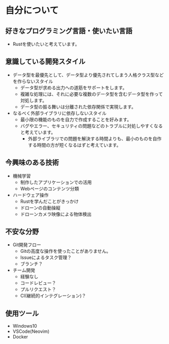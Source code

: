 # 自分について

## 好きなプログラミング言語・使いたい言語
- Rustを使いたいと考えています。

## 意識している開発スタイル
- データ型を最優先として、データ型より優先されてしまう人格クラス型などを作らないスタイル
    - データ型が求める出力への道筋をサポートをします。
    - 複雑な処理には、それに必要な複数のデータ型を含むデータ型を作って対処します。
    - データ型の振る舞いは分離された依存関係で実現します。
- なるべく外部ライブラリに依存しないスタイル
    - 最小限の機能のものを自力で作成することを好みます。
    - バグやエラー、セキュリティの問題などのトラブルに対処しやすくなると考えています。
        - 外部ライブラリでの問題を解決する時間よりも、最小のものを自作する時間の方が短くなるはずと考えています。

## 今興味のある技術
- 機械学習
    - 制作したアプリケーションでの活用
    - Webページのコンテンツ分類
- ハードウェア操作
    - Rustを学んだことがきっかけ
    - ドローンの自動操縦
    - ドローンカメラ映像による物体検出

## 不安な分野
- Git開発フロー
    - Gitの高度な操作を使ったことがありません。
    - Issueによるタスク管理？
    - ブランチ？
- チーム開発
    - 経験なし
    - コードレビュー？
    - プルリクエスト？
    - CI(継続的インテグレーション)？

## 使用ツール
- Windows10
- VSCode(Neovim)
- Docker
